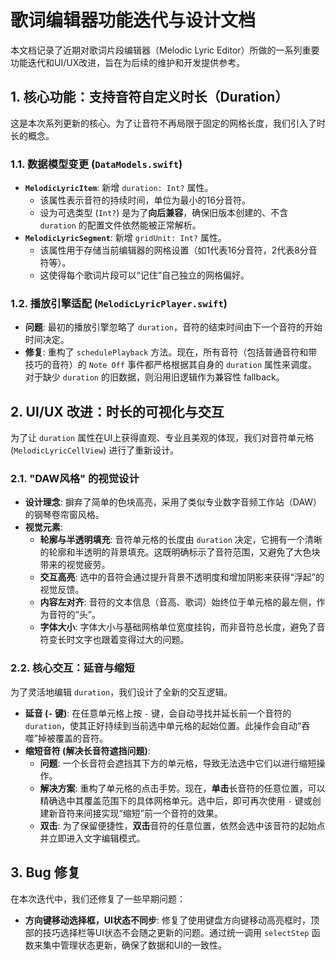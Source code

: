# 歌词编辑器功能迭代与设计文档

本文档记录了近期对歌词片段编辑器（Melodic Lyric Editor）所做的一系列重要功能迭代和UI/UX改进，旨在为后续的维护和开发提供参考。

## 1. 核心功能：支持音符自定义时长（Duration）

这是本次系列更新的核心。为了让音符不再局限于固定的网格长度，我们引入了时长的概念。

### 1.1. 数据模型变更 (`DataModels.swift`)

- **`MelodicLyricItem`**: 新增 `duration: Int?` 属性。
  - 该属性表示音符的持续时间，单位为最小的16分音符。
  - 设为可选类型 (`Int?`) 是为了**向后兼容**，确保旧版本创建的、不含 `duration` 的配置文件依然能被正常解析。
- **`MelodicLyricSegment`**: 新增 `gridUnit: Int?` 属性。
  - 该属性用于存储当前编辑器的网格设置（如1代表16分音符，2代表8分音符等）。
  - 这使得每个歌词片段可以“记住”自己独立的网格偏好。

### 1.2. 播放引擎适配 (`MelodicLyricPlayer.swift`)

- **问题**: 最初的播放引擎忽略了 `duration`，音符的结束时间由下一个音符的开始时间决定。
- **修复**: 重构了 `schedulePlayback` 方法。现在，所有音符（包括普通音符和带技巧的音符）的 `Note Off` 事件都严格根据其自身的 `duration` 属性来调度。对于缺少 `duration` 的旧数据，则沿用旧逻辑作为兼容性 fallback。

## 2. UI/UX 改进：时长的可视化与交互

为了让 `duration` 属性在UI上获得直观、专业且美观的体现，我们对音符单元格 (`MelodicLyricCellView`) 进行了重新设计。

### 2.1. "DAW风格" 的视觉设计

- **设计理念**: 摒弃了简单的色块高亮，采用了类似专业数字音频工作站（DAW）的钢琴卷帘窗风格。
- **视觉元素**:
  - **轮廓与半透明填充**: 音符单元格的长度由 `duration` 决定，它拥有一个清晰的轮廓和半透明的背景填充。这既明确标示了音符范围，又避免了大色块带来的视觉疲劳。
  - **交互高亮**: 选中的音符会通过提升背景不透明度和增加阴影来获得“浮起”的视觉反馈。
  - **内容左对齐**: 音符的文本信息（音高、歌词）始终位于单元格的最左侧，作为音符的“头”。
  - **字体大小**: 字体大小与基础网格单位宽度挂钩，而非音符总长度，避免了音符变长时文字也跟着变得过大的问题。

### 2.2. 核心交互：延音与缩短

为了灵活地编辑 `duration`，我们设计了全新的交互逻辑。

- **延音 (`-` 键)**: 在任意单元格上按 `-` 键，会自动寻找并延长前一个音符的 `duration`，使其正好持续到当前选中单元格的起始位置。此操作会自动“吞噬”掉被覆盖的音符。
- **缩短音符 (解决长音符遮挡问题)**:
  - **问题**: 一个长音符会遮挡其下方的单元格，导致无法选中它们以进行缩短操作。
  - **解决方案**: 重构了单元格的点击手势。现在，**单击**长音符的任意位置，可以精确选中其覆盖范围下的具体网格单元。选中后，即可再次使用 `-` 键或创建新音符来间接实现“缩短”前一个音符的效果。
  - **双击**: 为了保留便捷性，**双击**音符的任意位置，依然会选中该音符的起始点并立即进入文字编辑模式。

## 3. Bug 修复

在本次迭代中，我们还修复了一些早期问题：

- **方向键移动选择框，UI状态不同步**: 修复了使用键盘方向键移动高亮框时，顶部的技巧选择栏等UI状态不会随之更新的问题。通过统一调用 `selectStep` 函数来集中管理状态更新，确保了数据和UI的一致性。
